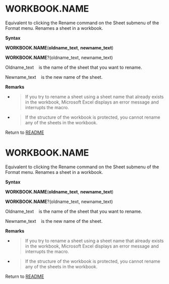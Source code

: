 # WORKBOOK.NAME

Equivalent to clicking the Rename command on the Sheet submenu of the
Format menu. Renames a sheet in a workbook.

**Syntax**

**WORKBOOK.NAME**(**oldname\_text**, **newname\_text**)

**WORKBOOK.NAME**?(oldname\_text, newname\_text)

Oldname\_text&nbsp;&nbsp;&nbsp;&nbsp;is the name of the sheet that you
want to rename.

Newname\_text&nbsp;&nbsp;&nbsp;&nbsp;is the new name of the sheet.

**Remarks**

  - > If you try to rename a sheet using a sheet name that already
    > exists in the workbook, Microsoft Excel displays an error message
    > and interrupts the macro.

  - > If the structure of the workbook is protected, you cannot rename
    > any of the sheets in the workbook.



Return to [README](README.md#W)

# WORKBOOK.NAME

Equivalent to clicking the Rename command on the Sheet submenu of the
Format menu. Renames a sheet in a workbook.

**Syntax**

**WORKBOOK.NAME**(**oldname\_text**, **newname\_text**)

**WORKBOOK.NAME**?(oldname\_text, newname\_text)

Oldname\_text&nbsp;&nbsp;&nbsp;&nbsp;is the name of the sheet that you
want to rename.

Newname\_text&nbsp;&nbsp;&nbsp;&nbsp;is the new name of the sheet.

**Remarks**

  - > If you try to rename a sheet using a sheet name that already
    > exists in the workbook, Microsoft Excel displays an error message
    > and interrupts the macro.

  - > If the structure of the workbook is protected, you cannot rename
    > any of the sheets in the workbook.



Return to [README](README.md#W)

